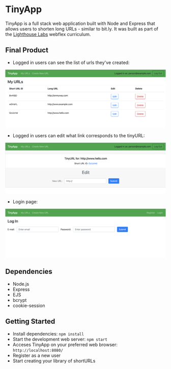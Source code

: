 # TinyApp

TinyApp is a full stack web application built with Node and Express that allows users to shorten long URLs - similar to bit.ly. It was built as part of the [Lighthouse Labs](http://lighthouselabs.ca) webflex curriculum.

## Final Product

- Logged in users can see the list of urls they've created:

!["Screenshot of urls page"](https://github.com/meganhoney/tinyapp/blob/master/docs/tinyapp_urls.png?raw=true)


- Logged in users can edit what link corresponds to the tinyURL:

!["Screenshot of individual url page"](https://github.com/meganhoney/tinyapp/blob/master/docs/tinyapp_edit.png?raw=true)

- Login page:

!["Screenshot of login page"](https://github.com/meganhoney/tinyapp/blob/master/docs/tinyapp_login.png?raw=true)



## Dependencies
- Node.js
- Express
- EJS
- bcrypt
- cookie-session

## Getting Started
- Install dependencies:
`npm install`
- Start the development web server:
`npm start`
- Acceses TinyApp on your preferred web browser:
`http://localhost:8080/`
- Register as a new user
- Start creating your library of shortURLs